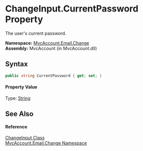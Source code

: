 ChangeInput.CurrentPassword Property
====================================
The user's current password.

**Namespace:** [MvcAccount.Email.Change][1]  
**Assembly:** MvcAccount (in MvcAccount.dll)

Syntax
------

```csharp
public string CurrentPassword { get; set; }
```

#### Property Value
Type: [String][2]

See Also
--------

#### Reference
[ChangeInput Class][3]  
[MvcAccount.Email.Change Namespace][1]  

[1]: ../README.md
[2]: http://msdn.microsoft.com/en-us/library/s1wwdcbf
[3]: README.md